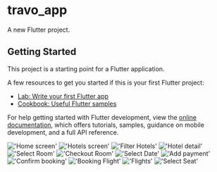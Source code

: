 # travo_app

A new Flutter project.

## Getting Started

This project is a starting point for a Flutter application.

A few resources to get you started if this is your first Flutter project:

- [Lab: Write your first Flutter app](https://docs.flutter.dev/get-started/codelab)
- [Cookbook: Useful Flutter samples](https://docs.flutter.dev/cookbook)

For help getting started with Flutter development, view the
[online documentation](https://docs.flutter.dev/), which offers tutorials,
samples, guidance on mobile development, and a full API reference.


!['Home screen'](/screens/Screenshot_20231103_132255_travo-dev.jpg "Home") !['Hotels screen'](/screens/Screenshot_20231103_132332_travo-dev.jpg "Hotels")
!['Filter Hotels'](/screens/Screenshot_20231103_132339_travo-dev.jpg "Filter") !['Hotel detail'](/screens/Screenshot_20231103_132351_travo-dev.jpg "Detail")
!['Select Room'](/screens/Screenshot_20231103_132406_travo-dev.jpg "Rooms") !['Checkout Room'](/screens/Screenshot_20231103_132418_travo-dev.jpg "Checkout")
!['Select Date'](/screens/Screenshot_20231103_132424_travo-dev.jpg "Date") !['Add payment'](/screens/Screenshot_20231103_132428_travo-dev.jpg "Payment")
!['Confirm booking'](/screens/Screenshot_20231103_132447_travo-dev.jpg "Confirm booking") !['Booking Flight'](/screens/Screenshot_20231103_132524_travo-dev.jpg "Booking Flight")
!['Flights'](/screens/Screenshot_20231103_132529_travo-dev.jpg "Flights") !['Select Seat'](/screens/Screenshot_20231103_132535_travo-dev.jpg "Select Seat")

